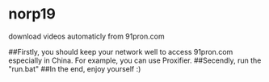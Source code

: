 # norp19
download videos automaticly from 91pron.com

##Firstly, you should keep your network well to access 91pron.com especially in China. For example, you can use Proxifier.
##Secendly, run the "run.bat"
##In the end, enjoy yourself :)
